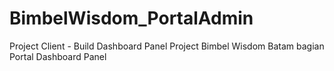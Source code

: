 # BimbelWisdom_PortalAdmin
Project Client - Build Dashboard Panel
Project Bimbel Wisdom Batam bagian Portal Dashboard Panel

